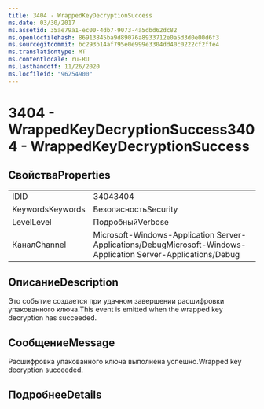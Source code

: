```yaml
---
title: 3404 - WrappedKeyDecryptionSuccess
ms.date: 03/30/2017
ms.assetid: 35ae79a1-ec00-4db7-9073-4a5dbd62dc82
ms.openlocfilehash: 86913845ba9d89076a8933712e0a5d3d0e00d6f3
ms.sourcegitcommit: bc293b14af795e0e999e3304dd40c0222cf2ffe4
ms.translationtype: MT
ms.contentlocale: ru-RU
ms.lasthandoff: 11/26/2020
ms.locfileid: "96254900"
---
```

# <a name="3404---wrappedkeydecryptionsuccess"></a><span data-ttu-id="a7ba1-102">3404 - WrappedKeyDecryptionSuccess</span><span class="sxs-lookup"><span data-stu-id="a7ba1-102">3404 - WrappedKeyDecryptionSuccess</span></span>

## <a name="properties"></a><span data-ttu-id="a7ba1-103">Свойства</span><span class="sxs-lookup"><span data-stu-id="a7ba1-103">Properties</span></span>  
  
|||  
|-|-|  
|<span data-ttu-id="a7ba1-104">ID</span><span class="sxs-lookup"><span data-stu-id="a7ba1-104">ID</span></span>|<span data-ttu-id="a7ba1-105">3404</span><span class="sxs-lookup"><span data-stu-id="a7ba1-105">3404</span></span>|  
|<span data-ttu-id="a7ba1-106">Keywords</span><span class="sxs-lookup"><span data-stu-id="a7ba1-106">Keywords</span></span>|<span data-ttu-id="a7ba1-107">Безопасность</span><span class="sxs-lookup"><span data-stu-id="a7ba1-107">Security</span></span>|  
|<span data-ttu-id="a7ba1-108">Level</span><span class="sxs-lookup"><span data-stu-id="a7ba1-108">Level</span></span>|<span data-ttu-id="a7ba1-109">Подробный</span><span class="sxs-lookup"><span data-stu-id="a7ba1-109">Verbose</span></span>|  
|<span data-ttu-id="a7ba1-110">Канал</span><span class="sxs-lookup"><span data-stu-id="a7ba1-110">Channel</span></span>|<span data-ttu-id="a7ba1-111">Microsoft-Windows-Application Server-Applications/Debug</span><span class="sxs-lookup"><span data-stu-id="a7ba1-111">Microsoft-Windows-Application Server-Applications/Debug</span></span>|  
  
## <a name="description"></a><span data-ttu-id="a7ba1-112">Описание</span><span class="sxs-lookup"><span data-stu-id="a7ba1-112">Description</span></span>  

 <span data-ttu-id="a7ba1-113">Это событие создается при удачном завершении расшифровки упакованного ключа.</span><span class="sxs-lookup"><span data-stu-id="a7ba1-113">This event is emitted when the wrapped key decryption has succeeded.</span></span>  
  
## <a name="message"></a><span data-ttu-id="a7ba1-114">Сообщение</span><span class="sxs-lookup"><span data-stu-id="a7ba1-114">Message</span></span>  

 <span data-ttu-id="a7ba1-115">Расшифровка упакованного ключа выполнена успешно.</span><span class="sxs-lookup"><span data-stu-id="a7ba1-115">Wrapped key decryption succeeded.</span></span>  
  
## <a name="details"></a><span data-ttu-id="a7ba1-116">Подробнее</span><span class="sxs-lookup"><span data-stu-id="a7ba1-116">Details</span></span>

